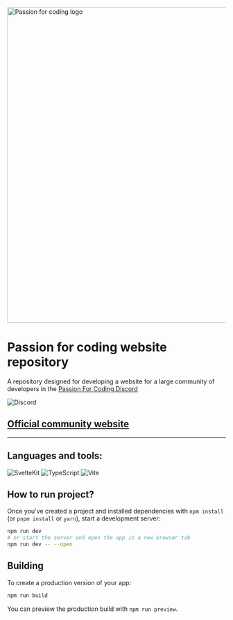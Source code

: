 <a href='https://discord.gg/passion-for-coding'>
    <img src='https://i.ibb.co/hWh9kHM/README-banner.png' alt='Passion for coding logo' width='726'>
</a>

# Passion for coding website repository

A repository designed for developing a website for a large community of developers in
the <a href ='https://discord.gg/passion-for-coding'>Passion For Coding Discord</a>

<!-- Добавить вывод онлайна дс -->

![Discord](https://img.shields.io/badge/Online-100-333247?labelColor=333247&style=for-the-badge&logo=discord)

<a href='https://codesire.io'>
  <h2>
    Official community website
  </h2>
</a>

---

## Languages and tools:

![SvelteKit](https://img.shields.io/badge/SvelteKit-333247?style=for-the-badge&logo=svelte)
![TypeScript](https://img.shields.io/badge/TypeScript-333247?style=for-the-badge&logo=typescript)
![Vite](https://img.shields.io/badge/Vite-333247?style=for-the-badge&logo=vite)

## How to run project?

Once you've created a project and installed dependencies with `npm install` (or `pnpm install` or `yarn`), start a
development server:

```bash
npm run dev
# or start the server and open the app in a new browser tab
npm run dev -- --open
```

## Building

To create a production version of your app:

```bash
npm run build
```

You can preview the production build with `npm run preview`.

[//]: # (## Developers)

[//]: # (- [sFiFty]&#40;https://github.com/sFiFty&#41;)

[//]: # (- [Tirimar]&#40;https://github.com/Tirimar&#41;)

[//]: # ( - [dreycat]&#40;https://github.com/dreycat&#41;)

[//]: # (## License)

<!-- Написать что-то о лицензии -->
<!-- Написать инструкцию как добавить что-то(линтеры, пулл реквесты и тд) -->